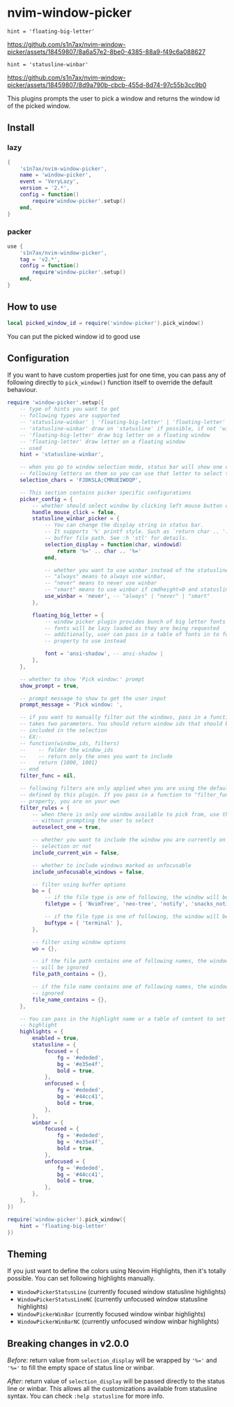 # nvim-window-picker

`hint = 'floating-big-letter'`

https://github.com/s1n7ax/nvim-window-picker/assets/18459807/8a6a57e2-8be0-4385-88a9-f49c6a088627

`hint = 'statusline-winbar'`

https://github.com/s1n7ax/nvim-window-picker/assets/18459807/8d9a790b-cbcb-455d-8d74-97c55b3cc9b0

This plugins prompts the user to pick a window and returns the window id of the
picked window.

## Install

### lazy

```lua
{
    's1n7ax/nvim-window-picker',
    name = 'window-picker',
    event = 'VeryLazy',
    version = '2.*',
    config = function()
        require'window-picker'.setup()
    end,
}
```

### packer

```lua
use {
    's1n7ax/nvim-window-picker',
    tag = 'v2.*',
    config = function()
        require'window-picker'.setup()
    end,
}
```

## How to use

```lua
local picked_window_id = require('window-picker').pick_window()
```

You can put the picked window id to good use

## Configuration

If you want to have custom properties just for one time, you can pass any of
following directly to `pick_window()` function itself to override the default
behaviour.

```lua
require 'window-picker'.setup({
    -- type of hints you want to get
    -- following types are supported
    -- 'statusline-winbar' | 'floating-big-letter' | 'floating-letter'
    -- 'statusline-winbar' draw on 'statusline' if possible, if not 'winbar' will be
    -- 'floating-big-letter' draw big letter on a floating window
    -- 'floating-letter' draw letter on a floating window
    -- used
    hint = 'statusline-winbar',

    -- when you go to window selection mode, status bar will show one of
    -- following letters on them so you can use that letter to select the window
    selection_chars = 'FJDKSLA;CMRUEIWOQP',

    -- This section contains picker specific configurations
    picker_config = {
        -- whether should select window by clicking left mouse button on it
        handle_mouse_click = false,
        statusline_winbar_picker = {
            -- You can change the display string in status bar.
            -- It supports '%' printf style. Such as `return char .. ': %f'` to display
            -- buffer file path. See :h 'stl' for details.
            selection_display = function(char, windowid)
                return '%=' .. char .. '%='
            end,

            -- whether you want to use winbar instead of the statusline
            -- "always" means to always use winbar,
            -- "never" means to never use winbar
            -- "smart" means to use winbar if cmdheight=0 and statusline if cmdheight > 0
            use_winbar = 'never', -- "always" | "never" | "smart"
        },

        floating_big_letter = {
            -- window picker plugin provides bunch of big letter fonts
            -- fonts will be lazy loaded as they are being requested
            -- additionally, user can pass in a table of fonts in to font
            -- property to use instead

            font = 'ansi-shadow', -- ansi-shadow |
        },
    },

    -- whether to show 'Pick window:' prompt
    show_prompt = true,

    -- prompt message to show to get the user input
    prompt_message = 'Pick window: ',

    -- if you want to manually filter out the windows, pass in a function that
    -- takes two parameters. You should return window ids that should be
    -- included in the selection
    -- EX:-
    -- function(window_ids, filters)
    --    -- folder the window_ids
    --    -- return only the ones you want to include
    --    return {1000, 1001}
    -- end
    filter_func = nil,

    -- following filters are only applied when you are using the default filter
    -- defined by this plugin. If you pass in a function to "filter_func"
    -- property, you are on your own
    filter_rules = {
        -- when there is only one window available to pick from, use that window
        -- without prompting the user to select
        autoselect_one = true,

        -- whether you want to include the window you are currently on to window
        -- selection or not
        include_current_win = false,

        -- whether to include windows marked as unfocusable
        include_unfocusable_windows = false,

        -- filter using buffer options
        bo = {
            -- if the file type is one of following, the window will be ignored
            filetype = { 'NvimTree', 'neo-tree', 'notify', 'snacks_notif' },

            -- if the file type is one of following, the window will be ignored
            buftype = { 'terminal' },
        },

        -- filter using window options
        wo = {},

        -- if the file path contains one of following names, the window
        -- will be ignored
        file_path_contains = {},

        -- if the file name contains one of following names, the window will be
        -- ignored
        file_name_contains = {},
    },

    -- You can pass in the highlight name or a table of content to set as
    -- highlight
    highlights = {
        enabled = true,
        statusline = {
            focused = {
                fg = '#ededed',
                bg = '#e35e4f',
                bold = true,
            },
            unfocused = {
                fg = '#ededed',
                bg = '#44cc41',
                bold = true,
            },
        },
        winbar = {
            focused = {
                fg = '#ededed',
                bg = '#e35e4f',
                bold = true,
            },
            unfocused = {
                fg = '#ededed',
                bg = '#44cc41',
                bold = true,
            },
        },
    },
})
```

```lua
require('window-picker').pick_window({
    hint = 'floating-big-letter'
})
```

## Theming

If you just want to define the colors using Neovim Highlights, then it's totally
possible. You can set following highlights manually.

- `WindowPickerStatusLine` (currently focused window statusline highlights)
- `WindowPickerStatusLineNC` (currently unfocused window statusline highlights)
- `WindowPickerWinBar` (currently focused window winbar highlights)
- `WindowPickerWinBarNC` (currently unfocused window winbar highlights)

## Breaking changes in v2.0.0

_Before_: return value from `selection_display` will be wrapped by `'%='` and
`'%='` to fill the empty space of status line or winbar.

_After_: return value of `selection_display` will be passed directly to the
status line or winbar. This allows all the customizations available from
statusline syntax. You can check `:help statusline` for more info.

<!-- vim: set ft=markdown: -->